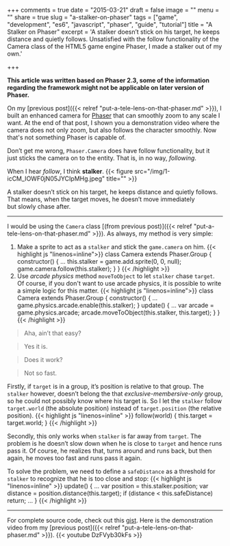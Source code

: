 +++
comments = true
date = "2015-03-21"
draft = false
image = ""
menu = ""
share = true
slug = "a-stalker-on-phaser"
tags = ["game", "development", "es6", "javascript", "phaser", "guide", "tutorial"]
title = "A Stalker on Phaser"
excerpt = 'A stalker doesn’t stick on his target, he keeps distance and quietly follows. Unsatisfied with the follow functionality of the Camera class of the HTML5 game engine Phaser, I made a stalker out of my own.'

+++

**This article was written based on Phaser 2.3, some of the information regarding the framework might not be applicable on later version of Phaser.**

On my [previous post]({{< relref "put-a-tele-lens-on-that-phaser.md" >}}), I built an enhanced camera for [Phaser](http://phaser.io) that can smoothly zoom to any scale I want. At the end of that post, I shown you a demonstration video where the camera does not only zoom, but also follows the character smoothly. Now that's not something Phaser is capable of.

Don’t get me wrong, `Phaser.Camera` does have follow functionality, but it just sticks the camera on to the entity. That is, in no way, *following*.

When I hear *follow*, I think **stalker**.
{{< figure src="/img/1-icCM_IOWF0jN05JYCIpMHg.jpeg" title="" >}}

A stalker doesn’t stick on his target, he keeps distance and quietly follows. That means, when the target moves, he doesn’t move immediately but slowly chase after.

---

I would be using the `Camera` class [(from previous post)]({{< relref "put-a-tele-lens-on-that-phaser.md" >}}). As always, my method is very simple:

1. Make a sprite to act as a `stalker` and stick the `game.camera` on him.
{{< highlight js "linenos=inline">}}
class Camera extends Phaser.Group {
   constructor() {
       ...
       this.stalker = game.add.sprite(0, 0, null);
       game.camera.follow(this.stalker);
   }
}
{{< /highlight >}}
2. Use *arcade physics* method `moveToObject` to let `stalker` chase `target`. Of course, if you don't want to use arcade physics, it is possible to write a simple logic for this matter.
{{< highlight js "linenos=inline">}}
class Camera extends Phaser.Group {
   constructor() {
       ...
       game.physics.arcade.enable(this.stalker);
   }
   update() {
       ...
       var arcade = game.physics.arcade;
       arcade.moveToObject(this.stalker, this.target);
   }
}
{{< /highlight >}}

>Aha, ain’t that easy?

>Yes it is.

>Does it work?

>Not so fast.

Firstly, if `target` is in a group, it’s position is relative to that group. The `stalker` however, doesn’t belong the that *exclusive-membersive-only* group, so he could not possibly know where his target is. So I let the `stalker` follow `target.world` (the absolute position) instead of `target.position` (the relative position).
{{< highlight js "linenos=inline" >}}
follow(world) {
    this.target = target.world;
}
{{< /highlight >}}

Secondly, this only works when `stalker` is far away from `target`. The problem is he doesn’t slow down when he is close to `target` and hence runs pass it. Of course, he realizes that, turns around and runs back, but then again, he moves too fast and runs pass it again.

To solve the problem, we need to define a `safeDistance` as a threshold for `stalker` to recognize that he is too close and stop:
{{< highlight js "linenos=inline" >}}
update() {
    ...
    var position = this.stalker.position;
    var distance = position.distance(this.target);
    if (distance < this.safeDistance) return;
    ...
}
{{< /highlight >}}

---

For complete source code, check out this [gist](https://gist.github.com/netcell/60097d0661ad2f74a258). Here is the demonstration video from my [previous post]({{< relref "put-a-tele-lens-on-that-phaser.md" >}}).
{{< youtube DzFVyb30kFs >}}


